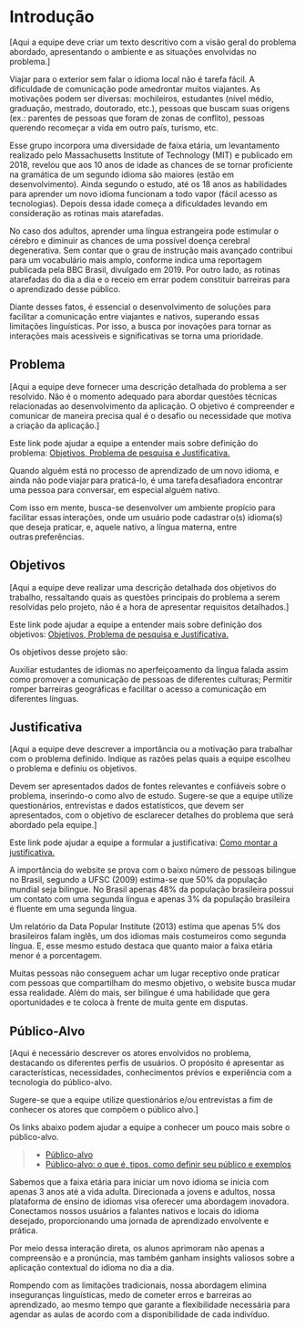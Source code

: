 # Introdução

[Aqui a equipe deve criar um texto descritivo com a visão geral do problema abordado, apresentando o ambiente e as situações envolvidas no problema.]

   Viajar para o exterior sem falar o idioma local não é tarefa fácil. A dificuldade de comunicação pode amedrontar muitos viajantes. As motivações podem ser diversas: mochileiros, estudantes (nível médio, graduação, mestrado, doutorado, etc.), pessoas que buscam suas origens (ex.: parentes de pessoas que foram de zonas de conflito), pessoas querendo recomeçar a vida em outro país, turismo, etc. 

   Esse grupo incorpora uma diversidade de faixa etária, um levantamento realizado pelo Massachusetts Institute of Technology (MIT) e publicado em 2018, revelou que aos 10 anos de idade as chances de se tornar proficiente na gramática de um segundo idioma são maiores (estão em desenvolvimento). Ainda segundo o estudo, até os 18 anos as habilidades para aprender um novo idioma funcionam a todo vapor (fácil acesso as tecnologias). Depois dessa idade começa a dificuldades levando em consideração as rotinas mais atarefadas. 

   No caso dos adultos, aprender uma língua estrangeira pode estimular o cérebro e diminuir as chances de uma possível doença cerebral degenerativa. Sem contar que o grau de instrução mais avançado contribui para um vocabulário mais amplo, conforme indica uma reportagem publicada pela BBC Brasil, divulgado em 2019. Por outro lado, as rotinas atarefadas do dia a dia e o receio em errar podem constituir barreiras para o aprendizado desse público. 

   Diante desses fatos, é essencial o desenvolvimento de soluções para facilitar a comunicação entre viajantes e nativos, superando essas limitações linguísticas. Por isso, a busca por inovações para tornar as interações mais acessíveis e significativas se torna uma prioridade. 

## Problema

[Aqui a equipe deve fornecer uma descrição detalhada do problema a ser resolvido. Não é o momento adequado para abordar questões técnicas relacionadas ao desenvolvimento da aplicação. O objetivo é compreender e comunicar de maneira precisa qual é o desafio ou necessidade que motiva a criação da aplicação.]

Este link pode ajudar a equipe a entender mais sobre definição do problema: [Objetivos, Problema de pesquisa e Justificativa.](https://medium.com/@versioparole/objetivos-problema-de-pesquisa-e-justificativa-c98c8233b9c3)

   Quando alguém está no processo de aprendizado de um novo idioma, e ainda não pode viajar para praticá-lo, é uma tarefa desafiadora encontrar uma pessoa para conversar, em especial alguém nativo. ​ 

   Com isso em mente, busca-se desenvolver um ambiente propício para facilitar essas interações, onde um usuário pode cadastrar o(s) idioma(s) que deseja praticar, e, aquele nativo, a língua materna, entre outras preferências.  


## Objetivos

[Aqui a equipe deve realizar uma descrição detalhada dos objetivos do trabalho, ressaltando quais as questões principais do problema a serem resolvidas pelo projeto, não é a hora de apresentar requisitos detalhados.]
 
Este link pode ajudar a equipe a entender mais sobre definição dos objetivos: [Objetivos, Problema de pesquisa e Justificativa.](https://medium.com/@versioparole/objetivos-problema-de-pesquisa-e-justificativa-c98c8233b9c3)

Os objetivos desse projeto são: 

   Auxiliar estudantes de idiomas no aperfeiçoamento da língua falada assim como promover a comunicação de pessoas de diferentes culturas;
   Permitir romper barreiras geográficas e facilitar o acesso a comunicação em diferentes línguas.  

## Justificativa

[Aqui a equipe deve descrever a importância ou a motivação para trabalhar com o problema definido. Indique as razões pelas quais a equipe escolheu o problema e definiu os objetivos.

Devem ser apresentados dados de fontes relevantes e confiáveis sobre o problema, inserindo-o como alvo de estudo. Sugere-se que a equipe utilize questionários, entrevistas e dados estatísticos, que devem ser apresentados, com o objetivo de esclarecer detalhes do problema que será abordado pela equipe.]

Este link pode ajudar a equipe a formular a justificativa: [Como montar a justificativa.](https://guiadamonografia.com.br/como-montar-justificativa-do-tcc/)

   A importância do website se prova com o baixo número de pessoas bilingue no Brasil, segundo a UFSC (2009) estima-se que 50% da população mundial seja bilingue. No Brasil apenas 48% da população brasileira possui um contato com uma segunda língua e apenas 3% da população brasileira é fluente em uma segunda língua. 

   Um relatório da Data Popular Institute (2013) estima que apenas 5% dos brasileiros falam inglês, um dos idiomas mais costumeiros como segunda língua. E, esse mesmo estudo destaca que quanto maior a faixa etária menor é a porcentagem. 

   Muitas pessoas não conseguem achar um lugar receptivo onde praticar com pessoas que compartilham do mesmo objetivo, o website busca mudar essa realidade. Além do mais, ser bilíngue é uma habilidade que gera oportunidades e te coloca à frente de muita gente em disputas. 

## Público-Alvo

[Aqui é necessário descrever os atores envolvidos no problema, destacando os diferentes perfis de usuários. O propósito é apresentar as características, necessidades, conhecimentos prévios e experiência com a tecnologia do público-alvo.

Sugere-se que a equipe utilize questionários e/ou entrevistas a fim de conhecer os atores que compõem o público alvo.]

Os links abaixo podem ajudar a equipe a conhecer um pouco mais sobre o público-alvo. 

> - [Público-alvo](https://blog.hotmart.com/pt-br/publico-alvo/)
> - [Público-alvo: o que é, tipos, como definir seu público e exemplos](https://klickpages.com.br/blog/publico-alvo-o-que-e/)

   Sabemos que a faixa etária para iniciar um novo idioma se inicia com apenas 3 anos até a vida adulta. Direcionada a jovens e adultos, nossa plataforma de ensino de idiomas visa oferecer uma abordagem inovadora. Conectamos nossos usuários a falantes nativos e locais do idioma desejado, proporcionando uma jornada de aprendizado envolvente e prática. 

   Por meio dessa interação direta, os alunos aprimoram não apenas a compreensão e a pronúncia, mas também ganham insights valiosos sobre a aplicação contextual do idioma no dia a dia.  

   Rompendo com as limitações tradicionais, nossa abordagem elimina inseguranças linguísticas, medo de cometer erros e barreiras ao aprendizado, ao mesmo tempo que garante a flexibilidade necessária para agendar as aulas de acordo com a disponibilidade de cada indivíduo. 

